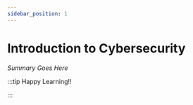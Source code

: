 ```yaml
---
sidebar_position: 1
---
```


# Introduction to Cybersecurity

_Summary Goes Here_

:::tip Happy Learning!!

<QuestButton text="Go To Quest" link="https://app.stackup.dev/quest_page/introduction-to-cybersecurity"/>

:::
